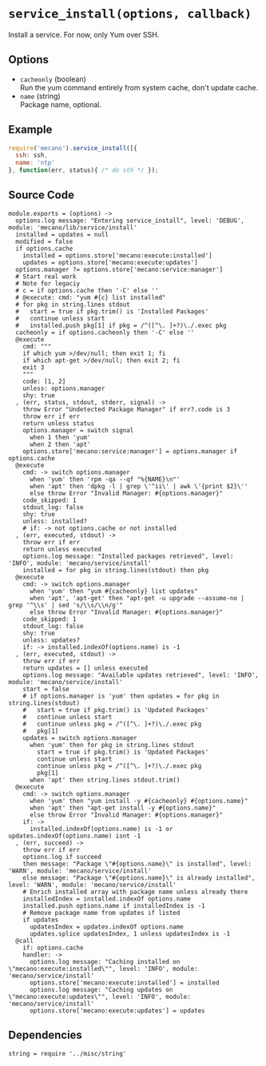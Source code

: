 
# `service_install(options, callback)`

Install a service. For now, only Yum over SSH.

## Options

*   `cacheonly` (boolean)   
    Run the yum command entirely from system cache, don't update cache.   
*   `name` (string)   
    Package name, optional.   
    
## Example

```js
require('mecano').service_install([{
  ssh: ssh,
  name: 'ntp'
}, function(err, status){ /* do sth */ });
```

## Source Code

    module.exports = (options) ->
      options.log message: "Entering service_install", level: 'DEBUG', module: 'mecano/lib/service/install'
      installed = updates = null
      modified = false
      if options.cache
        installed = options.store['mecano:execute:installed']
        updates = options.store['mecano:execute:updates']
      options.manager ?= options.store['mecano:service:manager']
      # Start real work
      # Note for legaciy
      # c = if options.cache then '-C' else ''
      # @execute: cmd: "yum #{c} list installed"
      # for pkg in string.lines stdout
      #   start = true if pkg.trim() is 'Installed Packages'
      #   continue unless start
      #   installed.push pkg[1] if pkg = /^([^\. ]+?)\./.exec pkg
      cacheonly = if options.cacheonly then '-C' else ''
      @execute
        cmd: """
        if which yum >/dev/null; then exit 1; fi
        if which apt-get >/dev/null; then exit 2; fi
        exit 3
        """
        code: [1, 2]
        unless: options.manager
        shy: true
      , (err, status, stdout, stderr, signal) ->
        throw Error "Undetected Package Manager" if err?.code is 3
        throw err if err
        return unless status
        options.manager = switch signal
          when 1 then 'yum'
          when 2 then 'apt'
        options.store['mecano:service:manager'] = options.manager if options.cache
      @execute
        cmd: -> switch options.manager
          when 'yum' then 'rpm -qa --qf "%{NAME}\n"'
          when 'apt' then 'dpkg -l | grep \'^ii\' | awk \'{print $2}\''
          else throw Error "Invalid Manager: #{options.manager}"
        code_skipped: 1
        stdout_log: false
        shy: true
        unless: installed?
        # if: -> not options.cache or not installed
      , (err, executed, stdout) ->
        throw err if err
        return unless executed
        options.log message: "Installed packages retrieved", level: 'INFO', module: 'mecano/service/install'
        installed = for pkg in string.lines(stdout) then pkg
      @execute
        cmd: -> switch options.manager
          when 'yum' then "yum #{cacheonly} list updates"
          when 'apt', 'apt-get' then "apt-get -u upgrade --assume-no | grep '^\\s' | sed 's/\\s/\\n/g'"
          else throw Error "Invalid Manager: #{options.manager}"
        code_skipped: 1
        stdout_log: false
        shy: true
        unless: updates?
        if: -> installed.indexOf(options.name) is -1 
      , (err, executed, stdout) ->
        throw err if err
        return updates = [] unless executed
        options.log message: "Available updates retrieved", level: 'INFO', module: 'mecano/service/install'
        start = false
        # if options.manager is 'yum' then updates = for pkg in string.lines(stdout)
        #   start = true if pkg.trim() is 'Updated Packages'
        #   continue unless start
        #   continue unless pkg = /^([^\. ]+?)\./.exec pkg
        #   pkg[1]
        updates = switch options.manager
          when 'yum' then for pkg in string.lines stdout
            start = true if pkg.trim() is 'Updated Packages'
            continue unless start
            continue unless pkg = /^([^\. ]+?)\./.exec pkg
            pkg[1]
          when 'apt' then string.lines stdout.trim()
      @execute
        cmd: -> switch options.manager
          when 'yum' then "yum install -y #{cacheonly} #{options.name}"
          when 'apt' then "apt-get install -y #{options.name}"
          else throw Error "Invalid Manager: #{options.manager}"
        if: ->
          installed.indexOf(options.name) is -1 or updates.indexOf(options.name) isnt -1
      , (err, succeed) ->
        throw err if err
        options.log if succeed
        then message: "Package \"#{options.name}\" is installed", level: 'WARN', module: 'mecano/service/install'
        else message: "Package \"#{options.name}\" is already installed", level: 'WARN', module: 'mecano/service/install'
        # Enrich installed array with package name unless already there
        installedIndex = installed.indexOf options.name
        installed.push options.name if installedIndex is -1
        # Remove package name from updates if listed
        if updates
          updatesIndex = updates.indexOf options.name
          updates.splice updatesIndex, 1 unless updatesIndex is -1
      @call
        if: options.cache
        handler: ->
          options.log message: "Caching installed on \"mecano:execute:installed\"", level: 'INFO', module: 'mecano/service/install'
          options.store['mecano:execute:installed'] = installed
          options.log message: "Caching updates on \"mecano:execute:updates\"", level: 'INFO', module: 'mecano/service/install'
          options.store['mecano:execute:updates'] = updates

## Dependencies

    string = require '../misc/string'
